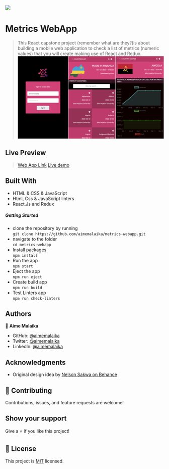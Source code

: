 ![](https://img.shields.io/badge/Microverse-blueviolet)
# Metrics WebApp
> This React capstone project (remember what are they?)is about building a mobile web application to check a list of metrics (numeric values) that you will create making use of React and Redux.
![image](./src/image/metrics_app.png)
## Live Preview
> [Web App Link](https://aime-metric-app.netlify.app/)
> [Live demo](https://www.loom.com/share/31d5d2b28836426bb648c19d5f02f8e6)
## Built With
- HTML & CSS & JavaScript
- Html, Css & JavaScript linters
- React.Js and Redux

##### Getting Started
- clone the repository by running\
    `git clone https://github.com/aimemalaika/metrics-webapp.git`
- navigate to the folder\
    `cd metrics-webapp`
- Install packages\
    `npm install`
- Run the app\
    `npm start`
- Eject the app\
    `npm run eject`
- Create build app\
    `npm run build`
- Test Linters app\
    `npm run check-linters`
## Authors 

👤 **Aime Malaika**
- GitHub: [@aimemalaika](https://github.com/aimemalaika)
- Twitter: [@aimemalaika](https://twitter.com/Aime_Malaika)
- LinkedIn: [@aimemalaika](https://linkedin.com/in/aimemalaika)

## Acknowledgments

- Original design idea by [Nelson Sakwa on Behance](https://www.behance.net/sakwadesignstudio)
## :handshake: Contributing
Contributions, issues, and feature requests are welcome!
## Show your support
Give a :star:️ if you like this project!
## :memo: License
This project is [MIT](./MIT.md) licensed.